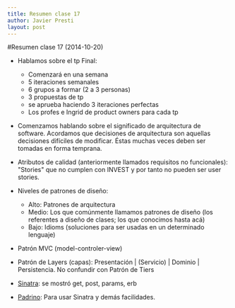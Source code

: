 ```yaml
---
title: Resumen clase 17
author: Javier Presti
layout: post
---
```


#Resumen clase 17 (2014-10-20)

* Hablamos sobre el tp Final:
	* Comenzará en una semana
	* 5 iteraciones semanales
	* 6 grupos a formar (2 a 3 personas)
	* 3 propuestas de tp
	* se aprueba haciendo 3 iteraciones perfectas
	* Los profes e Ingrid de product owners para cada tp

* Comenzamos hablando sobre el significado de arquitectura de software. Acordamos que decisiones de arquitectura son aquellas decisiones difíciles de modificar. Éstas muchas veces deben ser tomadas en forma temprana.

* Atributos de calidad (anteriormente llamados requisitos no funcionales): "Stories" que no cumplen con INVEST y por tanto no pueden ser user stories.

* Niveles de patrones de diseño:
	* Alto: Patrones de arquitectura
	* Medio: Los que comúnmente llamamos patrones de diseño (los referentes a diseño de clases; los que conocimos hasta acá)
	* Bajo: Idioms (soluciones para ser usadas en un determinado lenguaje)

* Patrón MVC (model-controler-view)

* Patrón de Layers (capas): Presentación | (Servicio) | Dominio | Persistencia. No confundir con Patrón de Tiers

* [Sinatra](http://www.sinatrarb.com/intro.html): se mostró get, post, params, erb
* [Padrino](http://www.padrinorb.com/): Para usar Sinatra y demás facilidades.


